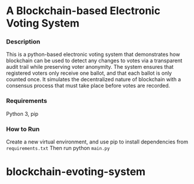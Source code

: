 # A Blockchain-based Electronic Voting System
### Description
This is a python-based electronic voting system that demonstrates how blockchain can be used to detect any changes to votes via a transparent audit trail while preserving voter anonymity. The system ensures that registered voters only receive one ballot, and that each ballot is only counted once. It simulates the decentralized nature of blockchain with a consensus process that must take place before votes are recorded.

### Requirements
Python 3, pip
### How to Run
Create a new virtual environment, and use pip to install dependencies from `requirements.txt`
Then run python `main.py`
# blockchain-evoting-system


